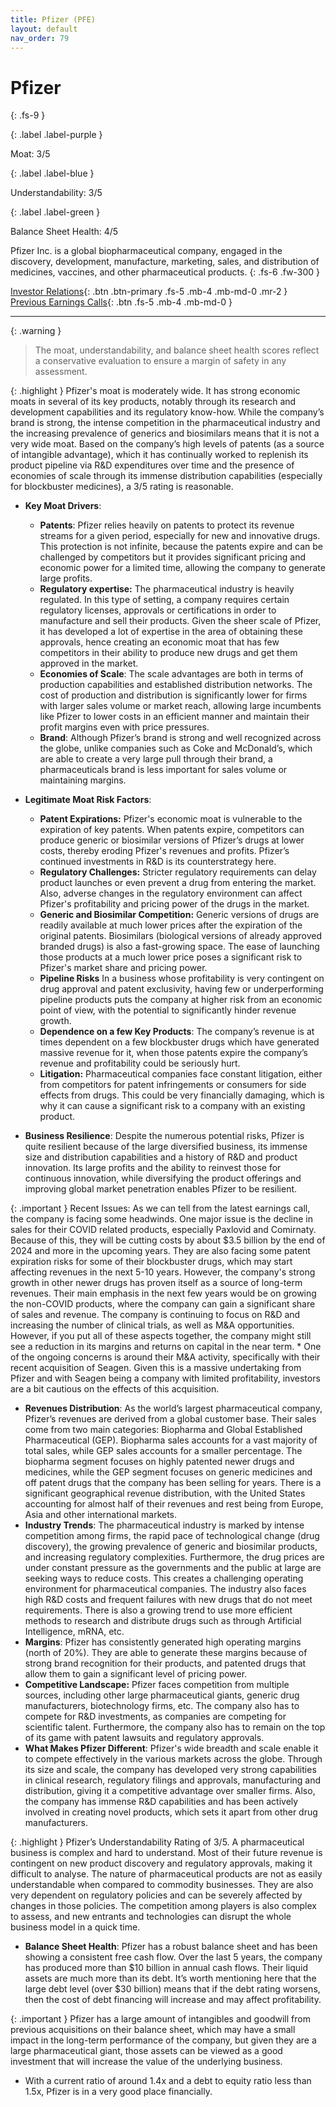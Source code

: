 ```yaml
---
title: Pfizer (PFE)
layout: default
nav_order: 79
---
```


# Pfizer
{: .fs-9 }

{: .label .label-purple }

Moat: 3/5

{: .label .label-blue }

Understandability: 3/5

{: .label .label-green }

Balance Sheet Health: 4/5

Pfizer Inc. is a global biopharmaceutical company, engaged in the discovery, development, manufacture, marketing, sales, and distribution of medicines, vaccines, and other pharmaceutical products.
{: .fs-6 .fw-300 }

[Investor Relations](https://www.google.com/search?q=PFE+investor+relations){: .btn .btn-primary .fs-5 .mb-4 .mb-md-0 .mr-2 }
[Previous Earnings Calls](https://discountingcashflows.com/company/PFE/transcripts/){: .btn .fs-5 .mb-4 .mb-md-0 }

---

{: .warning }
>The moat, understandability, and balance sheet health scores reflect a conservative evaluation to ensure a margin of safety in any assessment.



{: .highlight }
Pfizer's moat is moderately wide. It has strong economic moats in several of its key products, notably through its research and development capabilities and its regulatory know-how. While the company’s brand is strong, the intense competition in the pharmaceutical industry and the increasing prevalence of generics and biosimilars means that it is not a very wide moat. Based on the company’s high levels of patents (as a source of intangible advantage), which it has continually worked to replenish its product pipeline via R&D expenditures over time and the presence of economies of scale through its immense distribution capabilities (especially for blockbuster medicines), a 3/5 rating is reasonable.

*   **Key Moat Drivers**:
    *   **Patents**: Pfizer relies heavily on patents to protect its revenue streams for a given period, especially for new and innovative drugs. This protection is not infinite, because the patents expire and can be challenged by competitors but it provides significant pricing and economic power for a limited time, allowing the company to generate large profits.
    *   **Regulatory expertise:** The pharmaceutical industry is heavily regulated. In this type of setting, a company requires certain regulatory licenses, approvals or certifications in order to manufacture and sell their products. Given the sheer scale of Pfizer, it has developed a lot of expertise in the area of obtaining these approvals, hence creating an economic moat that has few competitors in their ability to produce new drugs and get them approved in the market.
    *   **Economies of Scale**: The scale advantages are both in terms of production capabilities and established distribution networks. The cost of production and distribution is significantly lower for firms with larger sales volume or market reach, allowing large incumbents like Pfizer to lower costs in an efficient manner and maintain their profit margins even with price pressures. 
    *   **Brand**: Although Pfizer’s brand is strong and well recognized across the globe, unlike companies such as Coke and McDonald’s, which are able to create a very large pull through their brand, a pharmaceuticals brand is less important for sales volume or maintaining margins.

*   **Legitimate Moat Risk Factors**:
    *   **Patent Expirations:** Pfizer's economic moat is vulnerable to the expiration of key patents. When patents expire, competitors can produce generic or biosimilar versions of Pfizer’s drugs at lower costs, thereby eroding Pfizer's revenues and profits. Pfizer’s continued investments in R&D is its counterstrategy here.
    *   **Regulatory Challenges:** Stricter regulatory requirements can delay product launches or even prevent a drug from entering the market. Also, adverse changes in the regulatory environment can affect Pfizer's profitability and pricing power of the drugs in the market.
    *   **Generic and Biosimilar Competition:** Generic versions of drugs are readily available at much lower prices after the expiration of the original patents. Biosimilars (biological versions of already approved branded drugs) is also a fast-growing space. The ease of launching those products at a much lower price poses a significant risk to Pfizer's market share and pricing power.
     *   **Pipeline Risks** In a business whose profitability is very contingent on drug approval and patent exclusivity, having few or underperforming pipeline products puts the company at higher risk from an economic point of view, with the potential to significantly hinder revenue growth.
    *   **Dependence on a few Key Products**: The company’s revenue is at times dependent on a few blockbuster drugs which have generated massive revenue for it, when those patents expire the company’s revenue and profitability could be seriously hurt.
    *   **Litigation:** Pharmaceutical companies face constant litigation, either from competitors for patent infringements or consumers for side effects from drugs. This could be very financially damaging, which is why it can cause a significant risk to a company with an existing product.

*   **Business Resilience**: Despite the numerous potential risks, Pfizer is quite resilient because of the large diversified business, its immense size and distribution capabilities and a history of R&D and product innovation. Its large profits and the ability to reinvest those for continuous innovation, while diversifying the product offerings and improving global market penetration enables Pfizer to be resilient.

{: .important }
Recent Issues: As we can tell from the latest earnings call, the company is facing some headwinds. One major issue is the decline in sales for their COVID related products, especially Paxlovid and Comirnaty. Because of this, they will be cutting costs by about $3.5 billion by the end of 2024 and more in the upcoming years. They are also facing some patent expiration risks for some of their blockbuster drugs, which may start affecting revenues in the next 5-10 years. However, the company's strong growth in other newer drugs has proven itself as a source of long-term revenues. Their main emphasis in the next few years would be on growing the non-COVID products, where the company can gain a significant share of sales and revenue. The company is continuing to focus on R&D and increasing the number of clinical trials, as well as M&A opportunities. However, if you put all of these aspects together, the company might still see a reduction in its margins and returns on capital in the near term.
    *  One of the ongoing concerns is around their M&A activity, specifically with their recent acquisition of Seagen. Given this is a massive undertaking from Pfizer and with Seagen being a company with limited profitability, investors are a bit cautious on the effects of this acquisition.
*   **Revenues Distribution**: As the world’s largest pharmaceutical company, Pfizer’s revenues are derived from a global customer base. Their sales come from two main categories: Biopharma and Global Established Pharmaceutical (GEP). Biopharma sales accounts for a vast majority of total sales, while GEP sales accounts for a smaller percentage. The biopharma segment focuses on highly patented newer drugs and medicines, while the GEP segment focuses on generic medicines and off patent drugs that the company has been selling for years. There is a significant geographical revenue distribution, with the United States accounting for almost half of their revenues and rest being from Europe, Asia and other international markets.
*   **Industry Trends**: The pharmaceutical industry is marked by intense competition among firms, the rapid pace of technological change (drug discovery), the growing prevalence of generic and biosimilar products, and increasing regulatory complexities. Furthermore, the drug prices are under constant pressure as the governments and the public at large are seeking ways to reduce costs. This creates a challenging operating environment for pharmaceutical companies. The industry also faces high R&D costs and frequent failures with new drugs that do not meet requirements. There is also a growing trend to use more efficient methods to research and distribute drugs such as through Artificial Intelligence, mRNA, etc.
*   **Margins**: Pfizer has consistently generated high operating margins (north of 20%). They are able to generate these margins because of strong brand recognition for their products, and patented drugs that allow them to gain a significant level of pricing power.
*   **Competitive Landscape:** Pfizer faces competition from multiple sources, including other large pharmaceutical giants, generic drug manufacturers, biotechnology firms, etc. The company also has to compete for R&D investments, as companies are competing for scientific talent. Furthermore, the company also has to remain on the top of its game with patent lawsuits and regulatory approvals.
*   **What Makes Pfizer Different**: Pfizer's wide breadth and scale enable it to compete effectively in the various markets across the globe. Through its size and scale, the company has developed very strong capabilities in clinical research, regulatory filings and approvals, manufacturing and distribution, giving it a competitive advantage over smaller firms. Also, the company has immense R&D capabilities and has been actively involved in creating novel products, which sets it apart from other drug manufacturers.

{: .highlight }
Pfizer’s Understandability Rating of 3/5. A pharmaceutical business is complex and hard to understand. Most of their future revenue is contingent on new product discovery and regulatory approvals, making it difficult to analyse. The nature of pharmaceutical products are not as easily understandable when compared to commodity businesses. They are also very dependent on regulatory policies and can be severely affected by changes in those policies. The competition among players is also complex to assess, and new entrants and technologies can disrupt the whole business model in a quick time.

* **Balance Sheet Health**: Pfizer has a robust balance sheet and has been showing a consistent free cash flow. Over the last 5 years, the company has produced more than $10 billion in annual cash flows. Their liquid assets are much more than its debt. It’s worth mentioning here that the large debt level (over $30 billion) means that if the debt rating worsens, then the cost of debt financing will increase and may affect profitability.

{: .important }
Pfizer has a large amount of intangibles and goodwill from previous acquisitions on their balance sheet, which may have a small impact in the long-term performance of the company, but given they are a large pharmaceutical giant, those assets can be viewed as a good investment that will increase the value of the underlying business.
  *   With a current ratio of around 1.4x and a debt to equity ratio less than 1.5x, Pfizer is in a very good place financially.

